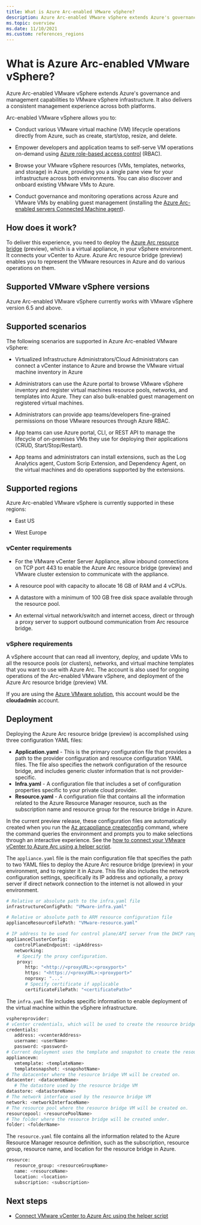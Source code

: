 ```yaml
---
title: What is Azure Arc-enabled VMware vSphere?
description: Azure Arc-enabled VMware vSphere extends Azure's governance and management capabilities to VMware vSphere infrastructure and delivers a consistent management experience across both platforms. 
ms.topic: overview
ms.date: 11/10/2021
ms.custom: references_regions
---
```


# What is Azure Arc-enabled VMware vSphere?

Azure Arc-enabled VMware vSphere extends Azure's governance and management capabilities to VMware vSphere infrastructure. It also delivers a consistent management experience across both platforms.

Arc-enabled VMware vSphere allows you to:

- Conduct various VMware virtual machine (VM) lifecycle operations directly from Azure, such as create, start/stop, resize, and delete.

- Empower developers and application teams to self-serve VM operations on-demand using [Azure role-based access control](../../role-based-access-control/overview.md) (RBAC).

- Browse your VMware vSphere resources (VMs, templates, networks, and storage) in Azure, providing you a single pane view for your infrastructure across both environments. You can also discover and onboard existing VMware VMs to Azure.

- Conduct governance and monitoring operations across Azure and VMware VMs by enabling guest management (installing the [Azure Arc-enabled servers Connected Machine agent](../servers/agent-overview.md)).

## How does it work?

To deliver this experience, you need to deploy the [Azure Arc resource bridge](../resource-bridge/overview.md) (preview), which is a virtual appliance, in your vSphere environment. It connects your vCenter to Azure. Azure Arc resource bridge (preview) enables you to represent the VMware resources in Azure and do various operations on them.

## Supported VMware vSphere versions

Azure Arc-enabled VMware vSphere currently works with VMware vSphere version 6.5 and above.

## Supported scenarios

The following scenarios are supported in Azure Arc-enabled VMware vSphere:

- Virtualized Infrastructure Administrators/Cloud Administrators can connect a vCenter instance to Azure and browse the VMware virtual machine inventory in Azure

- Administrators can use the Azure portal to browse VMware vSphere inventory and register virtual machines resource pools, networks, and templates into Azure. They can also bulk-enabled guest management on registered virtual machines.

- Administrators can provide app teams/developers fine-grained permissions on those VMware resources through Azure RBAC.

- App teams can use Azure portal, CLI, or REST API to manage the lifecycle of on-premises VMs they use for deploying their applications (CRUD, Start/Stop/Restart).

- App teams and administrators can install extensions, such as the Log Analytics agent, Custom Scrip Extension, and Dependency Agent, on  the virtual machines and do operations supported by the extensions.

## Supported regions

Azure Arc-enabled VMware vSphere is currently supported in these regions:

- East US

- West Europe

### vCenter requirements

- For the VMware vCenter Server Appliance, allow inbound connections on TCP port 443 to enable the Azure Arc resource bridge (preview) and VMware cluster extension to communicate with the appliance.

- A resource pool with capacity to allocate 16 GB of RAM and 4 vCPUs.

- A datastore with a minimum of 100 GB free disk space available through the resource pool.

- An external virtual network/switch and internet access, direct or through a proxy server to support outbound communication from Arc resource bridge.

### vSphere requirements

A vSphere account that can read all inventory, deploy, and update VMs to all the resource pools (or clusters), networks, and virtual machine templates that you want to use with Azure Arc. The account is also used for ongoing operations of the Arc-enabled VMware vSphere, and deployment of the Azure Arc resource bridge (preview) VM.

If you are using the [Azure VMware solution](../../azure-vmware/introduction.md), this account would be the **cloudadmin** account.

## Deployment

Deploying the Azure Arc resource bridge (preview) is accomplished using three configuration YAML files:

- **Application.yaml** - This is the primary configuration file that provides a path to the provider configuration and resource configuration YAML files. The file also specifies the network configuration of the resource bridge, and includes generic cluster information that is not provider-specific.
- **Infra.yaml** - A configuration file that includes a set of configuration properties specific to your private cloud provider.
- **Resource.yaml** - A configuration file that contains all the information related to the Azure Resource Manager resource, such as the subscription name and resource group for the resource bridge in Azure.

In the current preview release, these configuration files are automatically created when you run the [Az arcappliance createconfig](/cli/azure/arcappliance/createconfig) command, where the command queries the environment and prompts you to make selections through an interactive experience. See the [how to connect your VMware vCenter to Azure Arc using a helper script](quick-start-connect-vcenter-to-arc-using-script.md).

The `appliance.yaml` file is the main configuration file that specifies the path to two YAML files to deploy the Azure Arc resource bridge (preview) in your environment, and to register it in Azure. This file also includes the network configuration settings, specifically its IP address and optionally, a proxy server if direct network connection to the internet is not allowed in your environment.  

```bash
# Relative or absolute path to the infra.yaml file
infrastructureConfigPath: "VMware-infra.yaml"

# Relative or absolute path to ARM resource configuration file
applianceResourceFilePath: "VMware-resource.yaml"

# IP address to be used for control plane/API server from the DHCP range available in the environment. This IP address must be reserved for this, and can't be changed. If it is changed, the resource bridge will not be reachable by all the other Arc agents and services.
applianceClusterConfig:
   controlPlaneEndpoint: <ipAddress>
   networking:
    # Specify the proxy configuration.
    proxy:
       http: "<http://<proxyURL>:<proxyport>"
       https: "<https://<proxyURL>:<proxyport>"
       noproxy: "..."
       # Specify certificate if applicable
       certificateFilePath: "<certificatePath>"
```

The `infra.yaml` file includes specific information to enable deployment of the virtual machine within the vSphere infrastructure.  

```bash
vsphereprovider:
# vCenter credentials, which will be used to create the resource bridge.
credentials:
   address: <vcenterAddress>
   username: <userName>
   password: <password>
# Current deployment uses the template and snapshot to create the resource bridge VM.
appliancevm:
   vmtemplate: <templateName>
   templatesnapshot: <snapshotName>
# The datacenter where the resource bridge VM will be created on.
datacenter: <datacenteName>
   # The datastore used by the resource bridge VM
datastore: <datastoreName>
# The network interface used by the resource bridge VM
network: <networkInterfaceName>
# The resource pool where the resource bridge VM will be created on.
resourcepool: <resourcePoolName>
# The folder where the resource bridge will be created under.
folder: <folderName>
```

The `resource.yaml` file contains all the information related to the Azure Resource Manager resource definition, such as the subscription, resource group, resource name, and location for the resource bridge in Azure.

```bash
resource:
   resource_group: <resourceGroupName>
   name: <resourceName>
   location: <location>
   subscription: <subscription>
```

## Next steps

- [Connect VMware vCenter to Azure Arc using the helper script](quick-start-connect-vcenter-to-arc-using-script.md)
